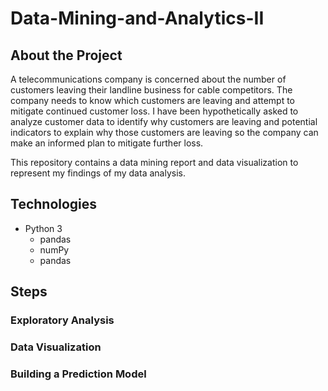 # Data-Mining-and-Analytics-II
## About the Project
A telecommunications company is concerned about the number of customers leaving their landline business for cable competitors. The company needs to know which customers are leaving and attempt to mitigate continued customer loss. I have been hypothetically asked to analyze customer data to identify why customers are leaving and potential indicators to explain why those customers are leaving so the company can make an informed plan to mitigate further loss.

This repository contains a data mining report and data visualization to represent my findings of my data analysis.
## Technologies
- Python 3
  - pandas
  - numPy
  - pandas
## Steps
### Exploratory Analysis
### Data Visualization
### Building a Prediction Model
